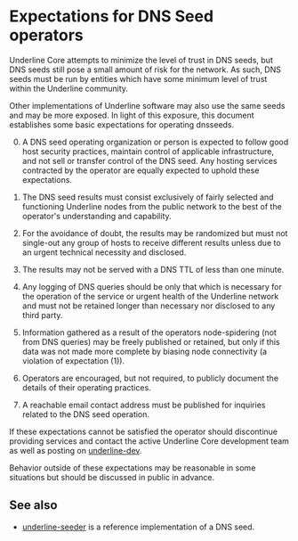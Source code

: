 Expectations for DNS Seed operators
====================================

Underline Core attempts to minimize the level of trust in DNS seeds,
but DNS seeds still pose a small amount of risk for the network.
As such, DNS seeds must be run by entities which have some minimum
level of trust within the Underline community.

Other implementations of Underline software may also use the same
seeds and may be more exposed. In light of this exposure, this
document establishes some basic expectations for operating dnsseeds.

0. A DNS seed operating organization or person is expected to follow good
host security practices, maintain control of applicable infrastructure,
and not sell or transfer control of the DNS seed. Any hosting services
contracted by the operator are equally expected to uphold these expectations.

1. The DNS seed results must consist exclusively of fairly selected and
functioning Underline nodes from the public network to the best of the
operator's understanding and capability.

2. For the avoidance of doubt, the results may be randomized but must not
single-out any group of hosts to receive different results unless due to an
urgent technical necessity and disclosed.

3. The results may not be served with a DNS TTL of less than one minute.

4. Any logging of DNS queries should be only that which is necessary
for the operation of the service or urgent health of the Underline
network and must not be retained longer than necessary nor disclosed
to any third party.

5. Information gathered as a result of the operators node-spidering
(not from DNS queries) may be freely published or retained, but only
if this data was not made more complete by biasing node connectivity
(a violation of expectation (1)).

6. Operators are encouraged, but not required, to publicly document the
details of their operating practices.

7. A reachable email contact address must be published for inquiries
related to the DNS seed operation.

If these expectations cannot be satisfied the operator should
discontinue providing services and contact the active Underline
Core development team as well as posting on
[underline-dev](https://groups.google.com/forum/#!forum/underline-dev).

Behavior outside of these expectations may be reasonable in some
situations but should be discussed in public in advance.

See also
----------
- [underline-seeder](https://github.com/pooler/underline-seeder) is a reference implementation of a DNS seed.
